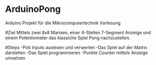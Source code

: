 # ArduinoPong
Arduino Projekt für die Mikrocomputertechnik Vorlesung


#Ziel
Mittels zwei 8x8 Marixen, einer 4-Stellen 7-Segment Anzeige und einem Potentiometer das klassiche Spiel Pong nachzustellen.

#Steps
-Poti Inputs auslesen und verwerten
-Das Spiel auf der Matrix darstellen
-Das Spiel programmieren
-Punkte Counter mittels Anzeige umsetzen

